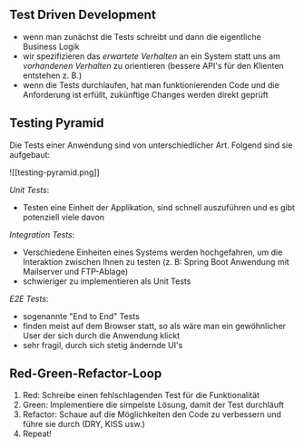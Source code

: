 ## Test Driven Development
- wenn man zunächst die Tests schreibt und dann die eigentliche Business Logik
- wir spezifizieren das *erwartete Verhalten* an ein System statt uns am *vorhandenen Verhalten* zu orientieren (bessere API's für den Klienten entstehen z. B.)
- wenn die Tests durchlaufen, hat man funktionierenden Code und die Anforderung ist erfüllt, zukünftige Changes werden direkt geprüft

## Testing Pyramid
Die Tests einer Anwendung sind von unterschiedlicher Art. Folgend sind sie aufgebaut:

![[testing-pyramid.png]]

*Unit Tests*:
- Testen eine Einheit der Applikation, sind schnell auszuführen und es gibt potenziell viele davon

*Integration Tests*:
- Verschiedene Einheiten eines Systems werden hochgefahren, um die Interaktion zwischen Ihnen zu testen (z. B: Spring Boot Anwendung mit Mailserver und FTP-Ablage)
- schwieriger zu implementieren als Unit Tests

*E2E Tests*:
- sogenannte "End to End" Tests
- finden meist auf dem Browser statt, so als wäre man ein gewöhnlicher User der sich durch die Anwendung klickt
- sehr fragil, durch sich stetig ändernde UI's

## Red-Green-Refactor-Loop
1. Red: Schreibe einen fehlschlagenden Test für die Funktionalität
2. Green: Implementiere die simpelste Lösung, damit der Test durchläuft
3. Refactor: Schaue auf die Möglichkeiten den Code zu verbessern und führe sie durch (DRY, KISS usw.)
4. Repeat!
